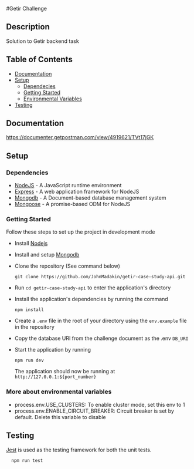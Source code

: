 #Getir Challenge
## Description
Solution to Getir backend task


## Table of Contents

- [Documentation](#documentation)
- [Setup](#setup)
  - [Dependecies](#dependecies)
  - [Getting Started](#getting-started)
  - [Environmental Variables](#env-variable)
- [Testing](#testing)

## Documentation

https://documenter.getpostman.com/view/4919621/TVt17jGK

## Setup

### Dependencies

- [NodeJS](https://github.com/nodejs/node) - A JavaScript runtime environment
- [Express](https://github.com/expressjs/express) - A web application framework for NodeJS
- [Mongodb](https://github.com/mongodb/mongo) - A Document-based database management system
- [Mongoose](https://github.com/Automattic/mongoose) - A promise-based ODM for NodeJS

### Getting Started

Follow these steps to set up the project in development mode

- Install [Nodejs](https://nodejs.org/en/download/)
- Install and setup [Mongodb](https://www.mongodb.com/)
- Clone the repository (See command below)

  ```[bash]
  git clone https://github.com/JohnMadakin/getir-case-study-api.git
  ```

- Run `cd getir-case-study-api` to enter the application's directory
- Install the application's dependencies by running the command
  ```
  npm install
  ```
- Create a `.env` file in the root of your directory using the `env.example` file in the repository
- Copy the database URI from the challenge document as the .env `DB_URI`
- Start the application by running
  ```
  npm run dev
  ```
  The application should now be running at `http://127.0.0.1:${port_number}`


### More about environmental variables

- process.env.USE_CLUSTERS: To enable cluster mode, set this env to 1
- process.env.ENABLE_CIRCUIT_BREAKER: Circuit breaker is set by default. Delete this variable to disable

## Testing

[Jest](https://jestjs.io) is used as the testing framework for both the unit tests.


```
  npm run test
```
